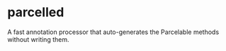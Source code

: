 # parcelled
A fast annotation processor that auto-generates the Parcelable methods without writing them.
